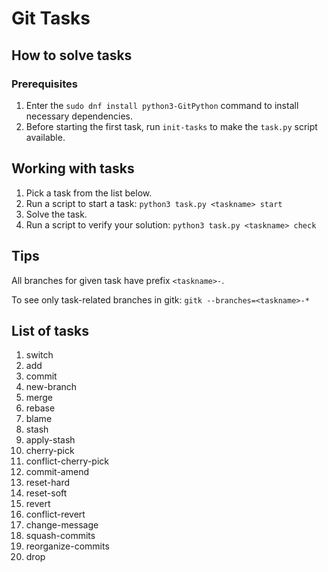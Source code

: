 # Git Tasks

## How to solve tasks

### Prerequisites

1. Enter the `sudo dnf install python3-GitPython` command to install necessary dependencies.
1. Before starting the first task, run `init-tasks` to make the `task.py` script available.

## Working with tasks

1. Pick a task from the list below.
1. Run a script to start a task: `python3 task.py <taskname> start`
1. Solve the task.
1. Run a script to verify your solution: `python3 task.py <taskname> check`


## Tips

All branches for given task have prefix `<taskname>-`.

To see only task-related branches in gitk: `gitk --branches=<taskname>-*`


## List of tasks

1. switch
1. add
1. commit
1. new-branch
1. merge
1. rebase
1. blame
1. stash
1. apply-stash
1. cherry-pick
1. conflict-cherry-pick
1. commit-amend
1. reset-hard
1. reset-soft
1. revert
1. conflict-revert
1. change-message
1. squash-commits
1. reorganize-commits
1. drop

